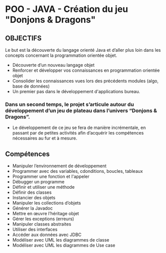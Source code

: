 # POO - JAVA - Création du jeu "Donjons & Dragons"

## OBJECTIFS
Le but est la découverte du langage orienté Java et d’aller plus loin dans les concepts concernant la programmation orientée objet.

- Découverte d’un nouveau langage objet
- Renforcer et développer vos connaissances en programmation orientée objet
- Consolider les connaissances vues lors des précédents modules (algo, base de données)
- Un premier pas dans le développement d'applications bureau.

### Dans un second temps, le projet s’articule autour du développement d’un jeu de plateau dans l’univers “Donjons & Dragons”.
- Le développement de ce jeu se fera de manière incrémentale, en passant par de petites activités afin d’acquérir les compétences nécessaires au fur et à mesure.

## Compétences
+ Manipuler l’environnement de développement
+ Programmer avec des variables, cdonditions, boucles, tableaux
+ Programmer une fonction et l'appeler
+ Débugger un programme
+ Définir et utiliser une méthode
+ Définir des classes
+ Instancier des objets
+ Manipuler les collections d’objets
+ Générer la Javadoc
+ Mettre en œuvre l’héritage objet
+ Gérer les exceptions (erreurs)
+ Manipuler classes abstraites
+ Utiliser des interfaces
+ Accéder aux données avec JDBC
+ Modéliser avec UML les diagrammes de classe
+ Modéliser avec UML les diagrammes de Use case
